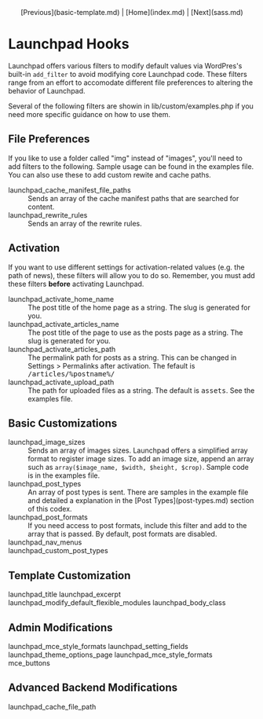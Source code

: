 <center>[Previous](basic-template.md) | [Home](index.md) | [Next](sass.md)</center>

Launchpad Hooks
===============

Launchpad offers various filters to modify default values via WordPres's built-in <code>add_filter</code> to avoid modifying core Launchpad code.  These filters range from an effort to accomodate different file preferences to altering the behavior of Launchpad.

Several of the following filters are showin in lib/custom/examples.php if you need more specific guidance on how to use them.

## File Preferences

If you like to use a folder called "img" instead of "images", you'll need to add filters to the following.  Sample usage can be found in the examples file.  You can also use these to add custom rewite and cache paths.

<dl>
	<dt>launchpad_cache_manifest_file_paths</dt>
	<dd>Sends an array of the cache manifest paths that are searched for content.</dd>
	<dt>launchpad_rewrite_rules</dt>
	<dd>Sends an array of the rewrite rules.</dd>
</dl>


## Activation

If you want to use different settings for activation-related values (e.g. the path of news), these filters will allow you to do so.  Remember, you must add these filters **before** activating Launchpad.

<dl>
	<dt>launchpad_activate_home_name</dt>
	<dd>The post title of the home page as a string.  The slug is generated for you.</dd>
	<dt>launchpad_activate_articles_name</dt>
	<dd>The post title of the page to use as the posts page as a string.  The slug is generated for you.</dd>
	<dt>launchpad_activate_articles_path</dt>
	<dd>The permalink path for posts as a string.  This can be changed in Settings &gt; Permalinks after activation.  The fefault is <kbd>/articles/%postname%/</kbd></dd>
	<dt>launchpad_activate_upload_path</dt>
	<dd>The path for uploaded files as a string.  The default is <kbd>assets</kbd>.  See the examples file.</dd>
</dl>

## Basic Customizations

<dl>
	<dt>launchpad_image_sizes</dt>
	<dd>Sends an array of images sizes.  Launchpad offers a simplified array format to register image sizes.  To add an image size, append an array such as <code>array($image_name, $width, $height, $crop)</code>.  Sample code is in the examples file.</dd>
	<dt>launchpad_post_types</dt>
	<dd>An array of post types is sent.  There are samples in the example file and detailed a explanation in the [Post Types](post-types.md) section of this codex.</dd>
	<dt>launchpad_post_formats</dt>
	<dd>If you need access to post formats, include this filter and add to the array that is passed.  By default, post formats are disabled.</dd>
	<dt>launchpad_nav_menus</dt>
	<dd></dd>
	<dt>launchpad_custom_post_types</dt>
	<dd></dd>
</dl>

## Template Customization

launchpad_title
launchpad_excerpt
launchpad_modify_default_flexible_modules
launchpad_body_class

## Admin Modifications

launchpad_mce_style_formats
launchpad_setting_fields
launchpad_theme_options_page
launchpad_mce_style_formats
mce_buttons

## Advanced Backend Modifications

launchpad_cache_file_path